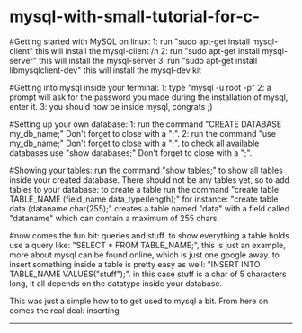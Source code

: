 # mysql-with-small-tutorial-for-c-

#Getting started with MySQL on linux:
1: run "sudo apt-get install mysql-client"              this will install the mysql-client /n
2: run "sudo apt-get install mysql-server"              this will install the mysql-server
3: run "sudo apt-get install libmysqlclient-dev"        this will install the mysql-dev kit

#Getting into mysql inside your terminal:
1: type "mysql -u root -p"
2: a prompt will ask for the password you made during the installation of mysql, enter it.
3: you should now be inside mysql, congrats ;)

#Setting up your own database:
1: run the command "CREATE DATABASE my_db_name;"        Don't forget to close with a ";".
2: run the command "use my_db_name;"                    Don't forget to close with a ";".
to check all available databases use "show databases;"  Don't forget to close with a ";".

#Showing your tables:
run the command "show tables;" to show all tables inside your created database.
There should not be any tables yet, so to add tables to your database:
to create a table run the command "create table TABLE_NAME (field_name data_type(length);"
for instance: "create table data (dataname char(255);" creates a table named "data" with a field called "dataname" which can contain a maximum of 255 chars.

#now comes the fun bit: queries and stuff.
to show everything a table holds use a query like: "SELECT * FROM TABLE_NAME;", this is just an example, more about mysql can be found online, which is just one google away.
to insert something inside a table is pretty easy as well:
"INSERT INTO TABLE_NAME VALUES("stuff");". in this case stuff is a char of 5 characters long, it all depends on the datatype inside your database.

This was just a simple how to to get used to mysql a bit. From here on comes the real deal: inserting 
________________________________________________________________________________________________________________________________

